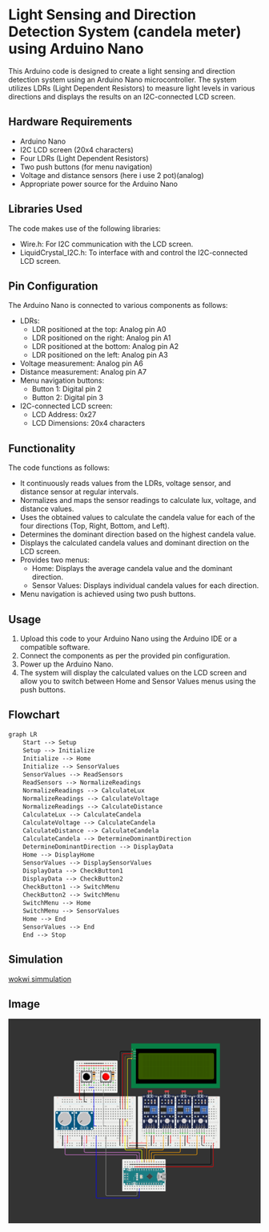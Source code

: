 # Light Sensing and Direction Detection System (candela meter) using Arduino Nano

This Arduino code is designed to create a light sensing and direction detection system using an Arduino Nano microcontroller. The system utilizes LDRs (Light Dependent Resistors) to measure light levels in various directions and displays the results on an I2C-connected LCD screen.

## Hardware Requirements

- Arduino Nano
- I2C LCD screen (20x4 characters)
- Four LDRs (Light Dependent Resistors)
- Two push buttons (for menu navigation)
- Voltage and distance sensors (here i use 2 pot)(analog)
- Appropriate power source for the Arduino Nano

## Libraries Used

The code makes use of the following libraries:

- Wire.h: For I2C communication with the LCD screen.
- LiquidCrystal_I2C.h: To interface with and control the I2C-connected LCD screen.

## Pin Configuration

The Arduino Nano is connected to various components as follows:

- LDRs:
  - LDR positioned at the top: Analog pin A0
  - LDR positioned on the right: Analog pin A1
  - LDR positioned at the bottom: Analog pin A2
  - LDR positioned on the left: Analog pin A3
- Voltage measurement: Analog pin A6
- Distance measurement: Analog pin A7
- Menu navigation buttons:
  - Button 1: Digital pin 2
  - Button 2: Digital pin 3
- I2C-connected LCD screen:
  - LCD Address: 0x27
  - LCD Dimensions: 20x4 characters

## Functionality

The code functions as follows:

- It continuously reads values from the LDRs, voltage sensor, and distance sensor at regular intervals.
- Normalizes and maps the sensor readings to calculate lux, voltage, and distance values.
- Uses the obtained values to calculate the candela value for each of the four directions (Top, Right, Bottom, and Left).
- Determines the dominant direction based on the highest candela value.
- Displays the calculated candela values and dominant direction on the LCD screen.
- Provides two menus:
  - Home: Displays the average candela value and the dominant direction.
  - Sensor Values: Displays individual candela values for each direction.
- Menu navigation is achieved using two push buttons.

## Usage

1. Upload this code to your Arduino Nano using the Arduino IDE or a compatible software.
2. Connect the components as per the provided pin configuration.
3. Power up the Arduino Nano.
4. The system will display the calculated values on the LCD screen and allow you to switch between Home and Sensor Values menus using the push buttons.

## Flowchart

```mermaid
graph LR
    Start --> Setup
    Setup --> Initialize
    Initialize --> Home
    Initialize --> SensorValues
    SensorValues --> ReadSensors
    ReadSensors --> NormalizeReadings
    NormalizeReadings --> CalculateLux
    NormalizeReadings --> CalculateVoltage
    NormalizeReadings --> CalculateDistance
    CalculateLux --> CalculateCandela
    CalculateVoltage --> CalculateCandela
    CalculateDistance --> CalculateCandela
    CalculateCandela --> DetermineDominantDirection
    DetermineDominantDirection --> DisplayData
    Home --> DisplayHome
    SensorValues --> DisplaySensorValues
    DisplayData --> CheckButton1
    DisplayData --> CheckButton2
    CheckButton1 --> SwitchMenu
    CheckButton2 --> SwitchMenu
    SwitchMenu --> Home
    SwitchMenu --> SensorValues
    Home --> End
    SensorValues --> End
    End --> Stop
```

## Simulation

[wokwi simmulation](https://wokwi.com/projects/379985688564603905)

## Image

![image](Screenshot_20231031_144611.png)
